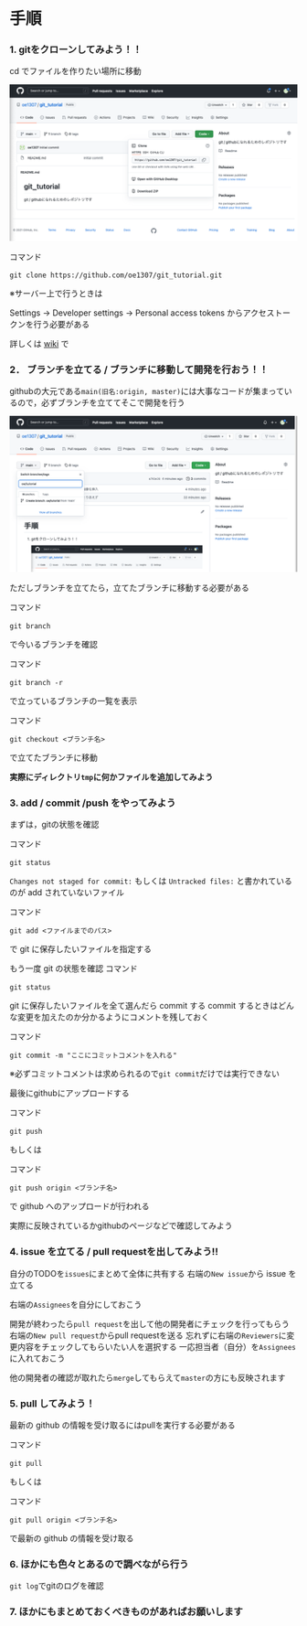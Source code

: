 # 手順

### 1. gitをクローンしてみよう！！

cd でファイルを作りたい場所に移動

![clone](screenshot/git_clone.png "clone")

コマンド
```
git clone https://github.com/oe1307/git_tutorial.git
```



※サーバー上で行うときは

Settings -> Developer settings -> Personal access tokens
からアクセストークンを行う必要がある

詳しくは [wiki](https://github.com/oe1307/git_tutorial/wiki) で



### 2． ブランチを立てる / ブランチに移動して開発を行おう！！

githubの大元である```main(旧名:origin, master)```には大事なコードが集まっているので，必ずブランチを立ててそこで開発を行う


![branch](screenshot/branch.png "branch")



ただしブランチを立てたら，立てたブランチに移動する必要がある

コマンド

```git branch```

で今いるブランチを確認

コマンド

```git branch -r```

で立っているブランチの一覧を表示

コマンド

```git checkout <ブランチ名>```

で立てたブランチに移動



**実際にディレクトリ```tmp```に何かファイルを追加してみよう**




### 3. add / commit /push をやってみよう

まずは，gitの状態を確認

コマンド

```git status```


```Changes not staged for commit:```
もしくは
```Untracked files:```
と書かれているのが add されていないファイル

コマンド

```git add <ファイルまでのパス>``` 

で git に保存したいファイルを指定する



もう一度 git の状態を確認
コマンド

```git status```



git に保存したいファイルを全て選んだら commit する
commit するときはどんな変更を加えたのか分かるようにコメントを残しておく

コマンド

```git commit -m "ここにコミットコメントを入れる"```

※必ずコミットコメントは求められるので```git commit```だけでは実行できない




最後にgithubにアップロードする

コマンド

```git push```

もしくは

コマンド

```git push origin <ブランチ名>```

で github へのアップロードが行われる

実際に反映されているかgithubのページなどで確認してみよう




### 4. issue を立てる / pull requestを出してみよう!!

自分のTODOを```issues```にまとめて全体に共有する
右端の```New issue```から issue を立てる

右端の```Assignees```を自分にしておこう


開発が終わったら```pull request```を出して他の開発者にチェックを行ってもらう
右端の```New pull request```からpull requestを送る
忘れずに右端の```Reviewers```に変更内容をチェックしてもらいたい人を選択する
一応担当者（自分）を```Assignees```に入れておこう


他の開発者の確認が取れたら```merge```してもらえて```master```の方にも反映されます




### 5. pull してみよう！

最新の github の情報を受け取るにはpullを実行する必要がある

コマンド

```git pull```

もしくは

コマンド

```git pull origin <ブランチ名>```

で最新の github の情報を受け取る


### 6. ほかにも色々とあるので調べながら行う

```git log```でgitのログを確認



### 7. ほかにもまとめておくべきものがあればお願いします

